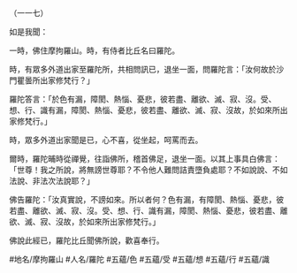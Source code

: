 （一一七）

如是我聞：

一時，佛住摩拘羅山。時，有侍者比丘名曰羅陀。

時，有眾多外道出家至羅陀所，共相問訊已，退坐一面，問羅陀言：「汝何故於沙門瞿曇所出家修梵行？」

羅陀答言：「於色有漏，障閡、熱惱、憂悲，彼若盡、離欲、滅、寂、沒。受、想、行、識有漏，障閡、熱惱、憂悲，彼若盡、離欲、滅、寂、沒故，於如來所出家修梵行。」

時，眾多外道出家聞是已，心不喜，從坐起，呵罵而去。

爾時，羅陀晡時從禪覺，往詣佛所，稽首佛足，退坐一面。以其上事具白佛言：「世尊！我之所說，將無謗世尊耶？不令他人難問詰責墮負處耶？不如說說、不如法說、非法次法說耶？」

佛告羅陀：「汝真實說，不謗如來。所以者何？色有漏，有障閡、熱惱、憂悲，彼若盡、離欲、滅、寂、沒。受、想、行、識有漏，障閡、熱惱、憂悲，彼若盡、離欲、滅、寂、沒故，於如來所出家修梵行。」

佛說此經已，羅陀比丘聞佛所說，歡喜奉行。

#地名/摩拘羅山
#人名/羅陀
#五蘊/色
#五蘊/受
#五蘊/想
#五蘊/行
#五蘊/識
